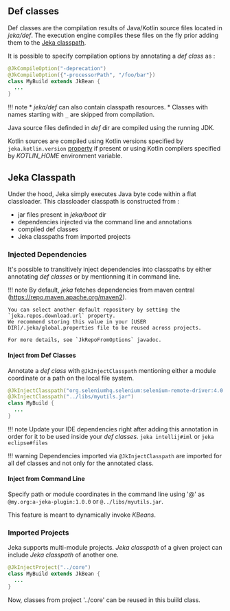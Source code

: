## Def classes

Def classes are the compilation results of Java/Kotlin source files located in _jeka/def_. 
The execution engine compiles these files on the fly prior adding them to the [Jeka classpath](#jeka-classpath).

It is possible to specify compilation options by annotating a _def class_ as :

```Java
@JkCompileOption("-deprecation")
@JkCompileOption({"-processorPath", "/foo/bar"})
class MyBuild extends JkBean {
  ...
}
```

!!! note
    * _jeka/def_ can also contain classpath resources.
    * Classes with names starting with `_` are skipped from compilation.

Java source files definded in *def* dir are compiled using the running JDK.

Kotlin sources are compiled using Kotlin versions specified by `jeka.kotlin.version` [property](#properties) if present or 
using Kotlin compilers specified by _KOTLIN_HOME_ environment variable. 


## Jeka Classpath

Under the hood, Jeka simply executes Java byte code within a flat classloader.
This classloader classpath is constructed from :

* jar files present in _jeka/boot_ dir
* dependencies injected via the command line and annotations
* compiled def classes
* Jeka classpaths from imported projects

### Injected Dependencies

It's possible to transitively inject dependencies into classpaths by either annotating _def classes_ or by mentionning it in command line.

!!! note
    By default, _jeka_ fetches dependencies from maven central (https://repo.maven.apache.org/maven2).

    You can select another default repository by setting the `jeka.repos.download.url` property. 
    We recommend storing this value in your [USER DIR]/.jeka/global.properties file to be reused across projects.

    For more details, see `JkRepoFromOptions` javadoc.

#### Inject from Def Classes

Annotate a _def class_ with `@JkInjectClasspath` mentioning either a module coordinate or a path on the local file system.

```Java
@JkInjectClasspath("org.seleniumhq.selenium:selenium-remote-driver:4.0.0")
@JkInjectClasspath("../libs/myutils.jar")
class MyBuild {
  ...
}
```

!!! note
    Update your IDE dependencies right after adding this annotation in order for it to be 
    used inside your _def classes_.
    `jeka intellij#iml` or `jeka eclipse#files`

!!! warning
    Dependencies imported via `@JkInjectClasspath` are imported for all def classes and not only for the annotated class.


#### Inject from Command Line

Specify path or module coordinates in the command line using '@' as `@my.org:a-jeka-plugin:1.0.0` or `@../libs/myutils.jar`.

This feature is meant to dynamically invoke _KBeans_.

### Imported Projects

Jeka supports multi-module projects. _Jeka classpath_ of a given project can include _Jeka classpath_ of another one.

```Java
@JkInjectProject("../core")
class MyBuild extends JkBean {
  ...
}
```
Now, classes from project '../core' can be reused in this buiild class.
